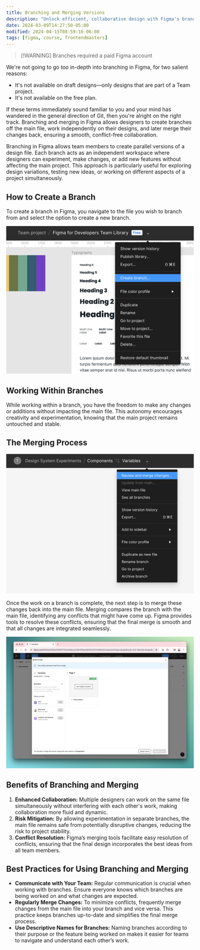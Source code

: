 ```yaml
---
title: Branching and Merging Versions
description: "Unlock efficient, collaborative design with Figma's branching and merging. Work independently on branches and seamlessly integrate changes, enhancing teamwork and creativity."
date: 2024-03-09T14:27:50-05:00
modified: 2024-04-15T08:59:16-06:00
tags: [figma, course, frontendmasters]
---
```


> [!WARNING] Branches required a paid Figma account

We're not going to go _too_ in-depth into branching in Figma, for two salient reasons:

- It's not available on draft designs—only designs that are part of a Team project.
- It's not available on the free plan.

If these terms immediately sound familiar to you and your mind has wandered in the general direction of Git, then you're alright on the right track. Branching and merging in Figma allows designers to create branches off the main file, work independently on their designs, and later merge their changes back, ensuring a smooth, conflict-free collaboration.

Branching in Figma allows team members to create parallel versions of a design file. Each branch acts as an independent workspace where designers can experiment, make changes, or add new features without affecting the main project. This approach is particularly useful for exploring design variations, testing new ideas, or working on different aspects of a project simultaneously.

## How to Create a Branch

To create a branch in Figma, you navigate to the file you wish to branch from and select the option to create a new branch.

![Branching and merging in Figma](assets/figma-branching-and-merging.png)

## Working Within Branches

While working within a branch, you have the freedom to make any changes or additions without impacting the main file. This autonomy encourages creativity and experimentation, knowing that the main project remains untouched and stable.

## The Merging Process

![Review and merge changes](assets/figma-review-and-merge-changes.png)

Once the work on a branch is complete, the next step is to merge these changes back into the main file. Merging compares the branch with the main file, identifying any conflicts that might have come up. Figma provides tools to resolve these conflicts, ensuring that the final merge is smooth and that all changes are integrated seamlessly.

![Review changes](assets/figma-review-changes.png)

## Benefits of Branching and Merging

1. **Enhanced Collaboration:** Multiple designers can work on the same file simultaneously without interfering with each other's work, making collaboration more fluid and dynamic.
2. **Risk Mitigation:** By allowing experimentation in separate branches, the main file remains safe from potentially disruptive changes, reducing the risk to project stability.
3. **Conflict Resolution:** Figma’s merging tools facilitate easy resolution of conflicts, ensuring that the final design incorporates the best ideas from all team members.

## Best Practices for Using Branching and Merging

- **Communicate with Your Team:** Regular communication is crucial when working with branches. Ensure everyone knows which branches are being worked on and what changes are expected.
- **Regularly Merge Changes:** To minimize conflicts, frequently merge changes from the main file into your branch and vice versa. This practice keeps branches up-to-date and simplifies the final merge process.
- **Use Descriptive Names for Branches:** Naming branches according to their purpose or the feature being worked on makes it easier for teams to navigate and understand each other’s work.
